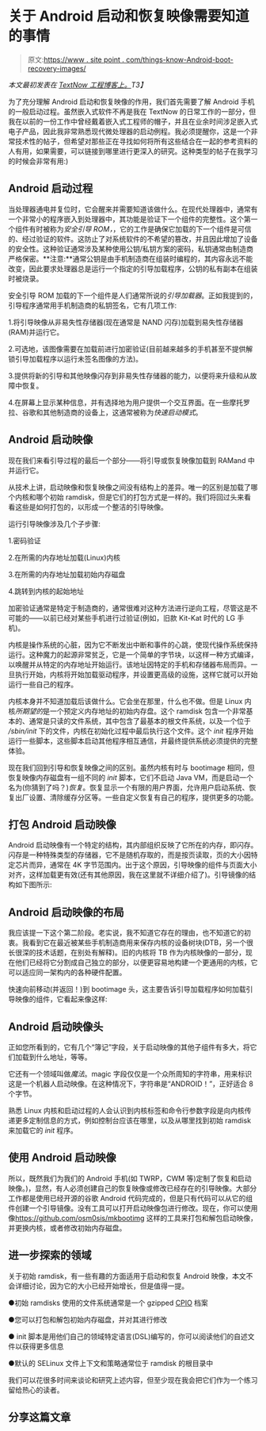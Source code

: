 # 关于 Android 启动和恢复映像需要知道的事情

> 原文:[https://www . site point . com/things-know-Android-boot-recovery-images/](https://www.sitepoint.com/things-know-android-boot-recovery-images/)

*本文最初发表在 [TextNow 工程博客上。](https://engineering.textnow.com/android-boot-and-recovery-images-fd756e234c1f)T3】*

为了充分理解 Android 启动和恢复映像的作用，我们首先需要了解 Android 手机的一般启动过程。虽然嵌入式软件不再是我在 TextNow 的日常工作的一部分，但我在以前的一份工作中曾经戴着嵌入式工程师的帽子，并且在业余时间涉足嵌入式电子产品，因此我非常熟悉现代微处理器的启动例程。我必须提醒你，这是一个非常技术性的帖子，但希望对那些正在寻找如何将所有这些结合在一起的参考资料的人有用，如果需要，可以链接到哪里进行更深入的研究。这种类型的帖子在我学习的时候会非常有用:)

## Android 启动过程

当处理器通电并复位时，它会醒来并需要知道该做什么。在现代处理器中，通常有一个非常小的程序嵌入到处理器中，其功能是验证下一个组件的完整性。这个第一个组件有时被称为*安全引导 ROM，*，它的工作是确保它加载的下一个组件是可信的、经过验证的软件。这防止了对系统软件的不希望的篡改，并且因此增加了设备的安全性。这种验证通常涉及某种使用公钥/私钥方案的密码，私钥通常由制造商严格保密。**注意:**通常公钥是由手机制造商在组装时编程的，其内容永远不能改变，因此要求处理器总是运行一个指定的引导加载程序，公钥的私有副本在组装时被烧录。

安全引导 ROM 加载的下一个组件是人们通常所说的*引导加载器*。正如我提到的，引导程序通常用手机制造商的私钥签名，它有几项工作:

1.将引导映像从非易失性存储器(现在通常是 NAND 闪存)加载到易失性存储器(RAM)并运行它。

2.可选地，该图像需要在加载前进行加密验证(目前越来越多的手机甚至不提供解锁引导加载程序以运行未签名图像的方法)。

3.提供将新的引导和其他映像闪存到非易失性存储器的能力，以便将来升级和从故障中恢复。

4.在屏幕上显示某种信息，并有选择地为用户提供一个交互界面。在一些摩托罗拉、谷歌和其他制造商的设备上，这通常被称为*快速启动模式*。

## Android 启动映像

现在我们来看引导过程的最后一个部分——将引导或恢复映像加载到 RAMand 中并运行它。

从技术上讲，启动映像和恢复映像之间没有结构上的差异。唯一的区别是加载了哪个内核和哪个初始 ramdisk，但是它们的打包方式是一样的。我们将回过头来看看这些是如何打包的，以形成一个整洁的引导映像。

运行引导映像涉及几个子步骤:

1.密码验证

2.在所需的内存地址加载(Linux)内核

3.在所需的内存地址加载初始内存磁盘

4.跳转到内核的起始地址

加密验证通常是特定于制造商的，通常很难对这种方法进行逆向工程，尽管这是不可能的——以前已经对某些手机进行过验证(例如，旧款 Kit-Kat 时代的 LG 手机)。

内核是操作系统的心脏，因为它不断发出中断和事件的心跳，使现代操作系统保持运行。这种魔力的起源非常贫乏，它是一个简单的字节块，以这样一种方式编译，以唤醒并从特定的内存地址开始运行。该地址因特定的手机和存储器布局而异。一旦执行开始，内核将开始加载驱动程序，并设置更高级的设施，这样它就可以开始运行一些自己的程序。

内核本身并不知道加载后该做什么。它会坐在那里，什么也不做。但是 Linux 内核*所期望的*是一个预定义内存地址的初始内存盘。这个 ramdisk 包含一个非常基本的、通常是只读的文件系统，其中包含了最基本的根文件系统，以及一个位于 */sbin/init* 下的文件，内核在初始化过程中最后执行这个文件。这个 <ahref>*init* 程序开始运行一些脚本，这些脚本启动其他程序相互通信，并最终提供系统必须提供的完整体验。</ahref>

现在我们回到引导和恢复映像之间的区别。虽然内核有时与 bootimage 相同，但恢复映像内存磁盘有一组不同的 *init* 脚本，它们不启动 Java VM，而是启动一个名为(你猜到了吗？)*恢复*。恢复显示一个有限的用户界面，允许用户启动系统、恢复出厂设置、清除缓存分区等。一些自定义恢复有自己的程序，提供更多的功能。

## 打包 Android 启动映像

Android 启动映像有一个特定的结构，其内部组织反映了它所在的内存，即闪存。闪存是一种特殊类型的存储器，它不是随机存取的，而是按页读取，页的大小因特定芯片而异，通常在 4K 字节范围内。出于这个原因，引导映像的组件与页面大小对齐，这样加载更有效(还有其他原因，我在这里就不详细介绍了)。引导镜像的结构如下图所示:

## Android 启动映像的布局

我应该提一下这个第二阶段。老实说，我不知道它存在的理由，也不知道它的初衷。我看到它在最近被某些手机制造商用来保存内核的设备树块(DTB，另一个很长很深的技术话题，在别处有解释)。旧的内核将 TB 作为内核映像的一部分，现在他们已经将它分割成自己独立的部分，以便更容易地构建一个更通用的内核，它可以适应同一架构内的各种硬件配置。

快速向前移动(并返回！)到 bootimage 头，这主要告诉引导加载程序如何加载引导映像的组件，它看起来像这样:

## Android 启动映像头

正如您所看到的，它有几个“簿记”字段，关于启动映像的其他子组件有多大，将它们加载到什么地址，等等。

它还有一个领域叫做*魔法*。magic 字段仅仅是一个众所周知的字符串，用来标识这是一个机器人启动映像。在这种情况下，字符串是“ANDROID！”，正好适合 8 个字节。

熟悉 Linux 内核和启动过程的人会认识到内核标签和命令行参数字段是向内核传递更多定制信息的方式，例如控制台应该在哪里，以及从哪里找到初始 ramdisk 来加载它的 *init* 程序。

## 使用 Android 启动映像

所以，既然我们为我们的 Android 手机(如 TWRP，CWM 等)定制了恢复和启动映像。)，显然，有人必须创建自己的恢复映像或修改已经存在的引导映像。大部分工作都是使用已经开源的谷歌 Android 代码完成的，但是只有代码可以从它的组件创建一个引导镜像。没有工具可以打开启动映像包进行修改。现在，你可以使用像<ahref target="_blank">https://github.com/osm0sis/mkbootimg 这样的工具来打包和解包启动映像，并更换内核，或者修改初始内存磁盘。</ahref>

## 进一步探索的领域

关于初始 ramdisk，有一些有趣的方面适用于启动和恢复 Android 映像，本文不会详细讨论，因为它的大小已经开始增长，但是值得一提。

●初始 ramdisks 使用的文件系统通常是一个 gzipped [CPIO](https://en.wikipedia.org/wiki/Cpio) 档案

●您可以打包和解包初始内存磁盘，并对其进行修改

● init 脚本是用他们自己的领域特定语言(DSL)编写的，你可以阅读他们的<ahref>自述文件以获得更多信息</ahref>

●默认的 SELinux 文件上下文和策略通常位于 ramdisk 的根目录中

我们可以花很多时间来谈论和研究上述内容，但至少现在我会把它们作为一个练习留给热心的读者。

## 分享这篇文章